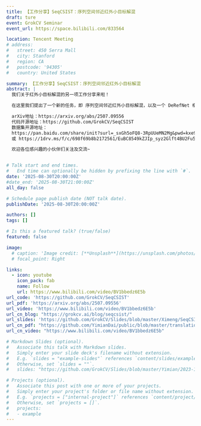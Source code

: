 ```yaml
---
title: 【工作分享】SeqCSIST：序列空间邻近红外小目标解混
draft: ture
event: GrokCV Seminar
event_url: https://space.bilibili.com/833564

location: Tencent Meeting
# address:
#   street: 450 Serra Mall
#   city: Stanford
#   region: CA
#   postcode: '94305'
#   country: United States

summary: 【工作分享】SeqCSIST：序列空间邻近红外小目标解混
abstract: |
  我们关于红外小目标解混的另一项工作分享来啦！

  在这里我们提出了一个新的任务，即 序列空间邻近红外小目标解混，以及一个 DeRefNet 框架，有效解决了红外图像中 CSIST 能量混叠问题，实现了红外目标的解混和亚像素定位，并构建了一个开源的红外目标解混生态系统，包括序列基准数据集和工具包，为相关研究提供了宝贵的资源。

  arXiv地址：https://arxiv.org/abs/2507.09556
  代码开源地址：https://github.com/GrokCV/SeqCSIST
  数据集开源地址：
  https://pan.baidu.com/share/init?surl=_sxGh5oFQ8-3RpUUeMN2Mg&pwd=kxe9
  或 https://1drv.ms/f/c/698f69b8b2172561/EuBC8549kZJIp_syz2Glft4BU2Fu5Ri-wYE888HJ9kmiiQ?e=zEISNc

  欢迎各位感兴趣的小伙伴们关注及交流~


# Talk start and end times.
#   End time can optionally be hidden by prefixing the line with `#`.
date: '2025-08-30T20:00:00Z'
#date_end: '2025-08-30T21:00:00Z'
all_day: false

# Schedule page publish date (NOT talk date).
publishDate: '2025-08-30T20:00:00Z'

authors: []
tags: []

# Is this a featured talk? (true/false)
featured: false

image:
  # caption: 'Image credit: [**Unsplash**](https://unsplash.com/photos/bzdhc5b3Bxs)'
  # focal_point: Right

links:
  - icon: youtube
    icon_pack: fab
    name: Follow
    url: https://www.bilibili.com/video/BV1bbedz6E5b
url_code: 'https://github.com/GrokCV/SeqCSIST'
url_pdf: 'https://arxiv.org/abs/2507.09556'
url_video: 'https://www.bilibili.com/video/BV1bbedz6E5b'
url_cn_blog: "https://grokcv.ai/blog/seqcsist/"
url_slides: 'https://github.com/GrokCV/Slides/blob/master/Ximeng/SeqCSIST_%E5%AE%A3%E4%BC%A0%E7%A8%BF.pdf'
url_cn_pdf: "https://github.com/YimianDai/public/blob/master/translation/2025-TGRS-SeqCSIST-CN-Translation.pdf"
url_cn_video: "https://www.bilibili.com/video/BV1bbedz6E5b"

# Markdown Slides (optional).
#   Associate this talk with Markdown slides.
#   Simply enter your slide deck's filename without extension.
#   E.g. `slides = "example-slides"` references `content/slides/example-slides.md`.
#   Otherwise, set `slides = ""`.
#   slides: "https://github.com/GrokCV/Slides/blob/master/Yimian/2023-11-03-HADAR-Slides.pdf"

# Projects (optional).
#   Associate this post with one or more of your projects.
#   Simply enter your project's folder or file name without extension.
#   E.g. `projects = ["internal-project"]` references `content/project/deep-learning/index.md`.
#   Otherwise, set `projects = []`.
#   projects:
#   - example
---
```


